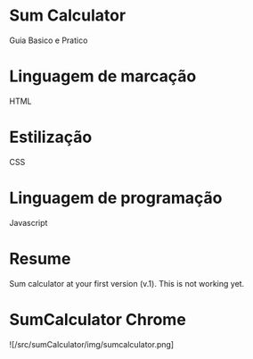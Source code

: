 # Sum Calculator

Guia Basico e Pratico

# Linguagem de marcação

HTML

# Estilização

CSS

# Linguagem de programação

Javascript

# Resume

Sum calculator at your first version (v.1).
This is not working yet.

# SumCalculator Chrome

![/src/sumCalculator/img/sumcalculator.png]



